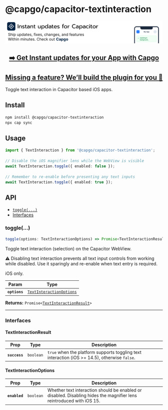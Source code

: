 # @capgo/capacitor-textinteraction
 <a href="https://capgo.app/"><img src='https://raw.githubusercontent.com/Cap-go/capgo/main/assets/capgo_banner.png' alt='Capgo - Instant updates for capacitor'/></a>

<div align="center">
  <h2><a href="https://capgo.app/?ref=plugin"> ➡️ Get Instant updates for your App with Capgo</a></h2>
  <h2><a href="https://capgo.app/consulting/?ref=plugin"> Missing a feature? We’ll build the plugin for you 💪</a></h2>
</div>
Toggle text interaction in Capacitor based iOS apps.

## Install

```bash
npm install @capgo/capacitor-textinteraction
npx cap sync
```

## Usage

```ts
import { TextInteraction } from '@capgo/capacitor-textinteraction';

// Disable the iOS magnifier lens while the WebView is visible
await TextInteraction.toggle({ enabled: false });

// Remember to re-enable before presenting any text inputs
await TextInteraction.toggle({ enabled: true });
```

## API

<docgen-index>

* [`toggle(...)`](#toggle)
* [Interfaces](#interfaces)

</docgen-index>

<docgen-api>
<!--Update the source file JSDoc comments and rerun docgen to update the docs below-->

### toggle(...)

```typescript
toggle(options: TextInteractionOptions) => Promise<TextInteractionResult>
```

Toggle text interaction (selection) on the Capacitor WebView.

⚠️ Disabling text interaction prevents all text input controls from working while disabled.
Use it sparingly and re-enable when text entry is required.

iOS only.

| Param         | Type                                                                      |
| ------------- | ------------------------------------------------------------------------- |
| **`options`** | <code><a href="#textinteractionoptions">TextInteractionOptions</a></code> |

**Returns:** <code>Promise&lt;<a href="#textinteractionresult">TextInteractionResult</a>&gt;</code>

--------------------


### Interfaces


#### TextInteractionResult

| Prop          | Type                 | Description                                                                                      |
| ------------- | -------------------- | ------------------------------------------------------------------------------------------------ |
| **`success`** | <code>boolean</code> | `true` when the platform supports toggling text interaction (iOS &gt;= 14.5), otherwise `false`. |


#### TextInteractionOptions

| Prop          | Type                 | Description                                                                                                          |
| ------------- | -------------------- | -------------------------------------------------------------------------------------------------------------------- |
| **`enabled`** | <code>boolean</code> | Whether text interaction should be enabled or disabled. Disabling hides the magnifier lens reintroduced with iOS 15. |

</docgen-api>
